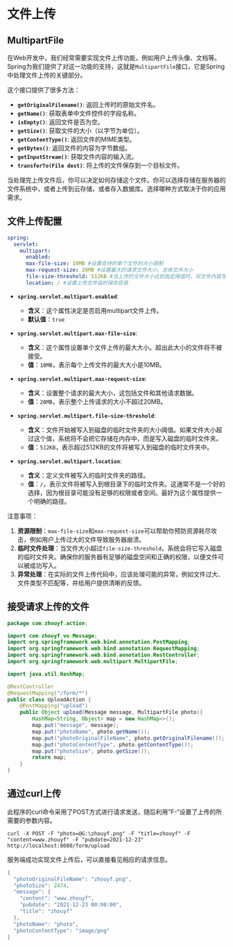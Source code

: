 # 文件上传

## MultipartFile

在Web开发中，我们经常需要实现文件上传功能，例如用户上传头像、文档等。Spring为我们提供了对这一功能的支持，这就是`MultipartFile`接口，它是Spring中处理文件上传的关键部分。

这个接口提供了很多方法：

- **`getOriginalFilename()`**: 返回上传时的原始文件名。
- **`getName()`**: 获取表单中文件控件的字段名称。
- **`isEmpty()`**: 返回文件是否为空。
- **`getSize()`**: 获取文件的大小（以字节为单位）。
- **`getContentType()`**: 返回文件的MIME类型。
- **`getBytes()`**: 返回文件的内容为字节数组。
- **`getInputStream()`**: 获取文件内容的输入流。
- **`transferTo(File dest)`**: 将上传的文件保存到一个目标文件。

当处理完上传文件后，你可以决定如何存储这个文件。你可以选择存储在服务器的文件系统中，或者上传到云存储，或者存入数据库。选择哪种方式取决于你的应用需求。

## 文件上传配置

```yaml
spring:
  servlet:
    multipart:
      enabled: 
      max-file-size: 10MB #设置支持的单个文件的大小限制
      max-request-size: 20MB #设置最大的请求文件大小、总体文件大小
      file-size-threshold: 512KB #当上传的文件大小达到指定阈值时，将文件内容写入磁盘中。
      location: / #设置上传文件临时保存目录
```

- **`spring.servlet.multipart.enabled`**:
  - **含义**：这个属性决定是否启用multipart文件上传。
  - **默认值**：`true`
  
- **`spring.servlet.multipart.max-file-size`**:
  - **含义**：这个属性设置单个文件上传的最大大小。超出此大小的文件将不被接受。
  - **值**：`10MB`，表示每个上传文件的最大大小是10MB。

- **`spring.servlet.multipart.max-request-size`**:
  - **含义**：设置整个请求的最大大小，这包括文件和其他请求数据。
  - **值**：`20MB`，表示整个上传请求的大小不超过20MB。
  
- **`spring.servlet.multipart.file-size-threshold`**:
  - **含义**：文件开始被写入到磁盘的临时文件夹的大小阈值。如果文件大小超过这个值，系统将不会把它存储在内存中，而是写入磁盘的临时文件夹。
  - **值**：`512KB`，表示超过512KB的文件将被写入到磁盘的临时文件夹中。

- **`spring.servlet.multipart.location`**:
  - **含义**：定义文件被写入的临时文件夹的路径。
  - **值**：`/`，表示文件将被写入到根目录下的临时文件夹。这通常不是一个好的选择，因为根目录可能没有足够的权限或者空间。最好为这个属性提供一个明确的路径。

注意事项：

1. **资源限制**：`max-file-size`和`max-request-size`可以帮助你预防资源耗尽攻击，例如用户上传过大的文件导致服务器崩溃。
2. **临时文件处理**：当文件大小超过`file-size-threshold`，系统会将它写入磁盘的临时文件夹。确保你的服务器有足够的磁盘空间和正确的权限，以便文件可以被成功写入。
4. **异常处理**：在实际的文件上传代码中，应该处理可能的异常，例如文件过大、文件类型不匹配等，并给用户提供清晰的反馈。

## 接受请求上传的文件

```java
package com.zhouyf.action;

import com.zhouyf.vo.Message;
import org.springframework.web.bind.annotation.PostMapping;
import org.springframework.web.bind.annotation.RequestMapping;
import org.springframework.web.bind.annotation.RestController;
import org.springframework.web.multipart.MultipartFile;

import java.util.HashMap;

@RestController
@RequestMapping("/form/*")
public class UploadAction {
    @PostMapping("upload")
    public Object upload(Message message, MultipartFile photo){
        HashMap<String, Object> map = new HashMap<>();
        map.put("message", message);
        map.put("photoName", photo.getName());
        map.put("photoOriginalFileName", photo.getOriginalFilename());
        map.put("photoContentType", photo.getContentType());
        map.put("photoSize", photo.getSize());
        return map;
    }
}
```

## 通过curl上传

此程序的curl命令采用了POST方式进行请求发送，随后利用”F-“设置了上传的所需要的参数内容。

```
curl -X POST -F "photo=@G:\zhouyf.png" -F "title=zhouyf" -F "content=www.zhouyf" -F "pubdate=2021-12-23" http://localhost:8080/form/upload
```

服务端成功实现文件上传后，可以直接看见相应的请求信息。

```java
{
  "photoOriginalFileName": "zhouyf.png",
  "photoSize": 2474,
  "message": {
    "content": "www.zhouyf",
    "pubdate": "2021-12-23 00:00:00",
    "title": "zhouyf"
  },
  "photoName": "photo",
  "photoContentType": "image/png"
}
```


